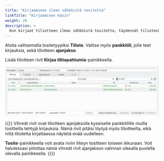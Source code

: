 ```yaml
---
title: "Kirjaaminen ilman sähköistä tositetta"
linkTitle: "Kirjaaminen käsin"
weight: 20
description: >
  Kun kirjaat tiliotteen ilman sähköistä tositetta, täydennät tiliotenäkymään kaikki tiliotteen rivit ja lopulta varmistat, että näkymä täsmää tiliotteen kanssa.
---
```


Aloita valitsemalla tositetyypiksi **Tiliote**. Valitse myös **pankkitili**, jolle teet kirjauksia, sekä tiliotteen **ajanjakso**.

Lisää tiliotteen rivit **Kirjaa tilitapahtumia**-painikkeella.

![](/img/fi/kirjaus/tiliote/ahven2.png)

{{<alert title="Vihreät rivit">}}
Vihreät rivit ovat tiliotteen ajanjaksolla kyseiselle pankkitilille muilla tositteilla tehtyjä kirjauksia. Nämä rivit pitäisi löytyä myös tiliotteelta, eikä niitä tiliotetta kirjattaessa näytetä enää uudelleen.

**Tosite**-painikkeella voit avata riviin liiteyn tositteen toiseen ikkunaan. Voit halutessasi piilottaa nämä vihreät rivit ajanjakson valinnan oikealla puolella olevalla painikkeella.
{{</alert>}}
